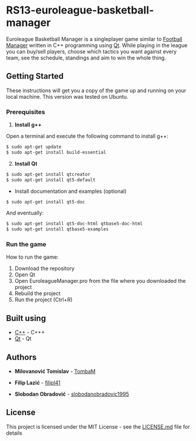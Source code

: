 # RS13-euroleague-basketball-manager

Euroleague Basketball Manager is a singleplayer game similar to [Football Manager](https://en.wikipedia.org/wiki/Football_Manager) written in C++ programming using [Qt](https://www.qt.io/ide/).
While playing in the league you can buy/sell players, choose which tactics you want against every team, see the schedule, standings and aim to win the whole thing.

## Getting Started

These instructions will get you a copy of the game up and running on your local machine. This version was tested on Ubuntu.

### Prerequisites

1. **Install g++**

Open a terminal and execute the following command to install g++:

```sh
$ sudo apt-get update
$ sudo apt-get install build-essential
```

2. **Install Qt**

```sh
$ sudo apt-get install qtcreator
$ sudo apt-get install qt5-default
```
* Install documentation and examples (optional)

```sh
$ sudo apt-get install qt5-doc
```
And eventually:

```sh
$ sudo apt-get install qt5-doc-html qtbase5-doc-html
$ sudo apt-get install qtbase5-examples
```

### Run the game

How to run the game:

1. Download the repository
2. Open Qt
3. Open EuroleagueManager.pro from the file where you downloaded the project
4. Rebuild the project
5. Run the project (Ctrl+R)

## Built using
* [C++](https://http://www.cplusplus.com//) - C+++
* [Qt](https://https://www.qt.io/ide//) - Qt

## Authors

* **Milovanović Tomislav** - [TombaM](https://github.com/TombaM)

* **Filip Lazić** - [filipl41](https://github.com/filipl41)

* **Slobodan Obradović** -  [slobodanobradovic1995](https://github.com/slobodanobradovic1995/)

## License

This project is licensed under the MIT License - see the [LICENSE.md](LICENSE.md) file for details

 

